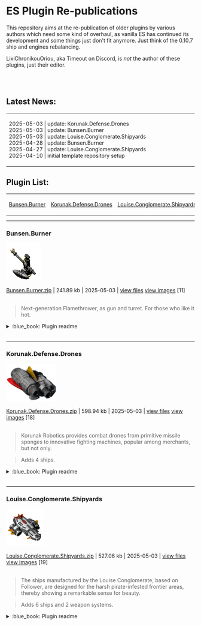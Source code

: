 # ES Plugin Re-publications #

This repository aims at the re-publication of older plugins by various authors which need some kind of overhaul, as vanilla ES has continued its development and some things just don't fit anymore. Just think of the 0.10.7 ship and engines rebalancing.

LixiChronikouOriou, aka Timeout on Discord, is *not* the author of these plugins, just their editor.

<br>

<br>

## Latest News:
<table>
<tr>
<td><img width="882" height="1"><br>
2025-05-03 | update: Korunak.Defense.Drones<br>
2025-05-03 | update: Bunsen.Burner<br>
2025-05-03 | update: Louise.Conglomerate.Shipyards<br>
2025-04-28 | update: Bunsen.Burner<br>
2025-04-27 | update: Louise.Conglomerate.Shipyards<br>
2025-04-10 | initial template repository setup<br>
<img width="882" height="1"><br>
</td>
</tr>
</table>


## Plugin List:<br>
<table>
<tr valign="top">
<td><img width="294" height="1"><br>
<a href="README.md#BunsenBurner">Bunsen.Burner</a><br>
<img width="294" height="1"><br></td><td><img width="294" height="1"><br>
<a href="README.md#KorunakDefenseDrones">Korunak.Defense.Drones</a><br>
<img width="294" height="1"><br></td><td><img width="294" height="1"><br>
<a href="README.md#LouiseConglomerateShipyards">Louise.Conglomerate.Shipyards</a><br>
<img width="294" height="1"><br></td></tr></table>





---

### Bunsen.Burner

<img src="myplugins/Bunsen.Burner/icon.png" height="100">

[Bunsen.Burner.zip](https://github.com/LixiChronikouOriou/ES-plugins/releases/download/v1.0.2-Bunsen.Burner/Bunsen.Burner.zip) | 241.89 kb | 2025-05-03 | [view files](https://github.com/LixiChronikouOriou/ES-plugins/tree/main/myplugins/Bunsen.Burner/) <a href="res/imagemd/Bunsen.Burner.md">view images</a> [11]<br>
<br>
>Next-generation Flamethrower, as gun and turret. For those who like it hot.


<details>
<summary>:blue_book: Plugin readme</summary>


### Bunsen Burner ###



**Author: [Nick Barry](https://github.com/ItsNickBarry)**



An overhaul and re-publication of [Flamethrower-Turret-1.1.0](https://github.com/ItsNickBarry/endless-sky-flamethrower-turret). Since the last update of the plugin in January 2021 the Flamethrower was nerfed and got a new outfit image, so the Flamethrower Turret didn't fit anymore to the vanilla Flamethrower.



Therefore, N.Barry's turret was combined with the old vanilla Flamethrower image it was based on to create a next-generation Flamethrower which burns hotter -- the Bunsen Burner. Now with *blue* flames. Naturally, as we are used to, one has to complete Barmy's weapon test mission, written by N.Barry, to unlock it.





**Changelog**



| Date | Version | Comment |

|------|---------|---------|

| 2025-05-04 | 1.0.2 | Metadata files fixes. |

| 2025-04-28 | 1.0.1 | Readme and copyright fixes. |

| 2025-04-28 | 1.0.0 | Overhaul and Re-publication as *Bunsen Burner*. |

| 2021-01-26 | - | Last Update of the *Flamethrower Turret* plugin. |


</details>

<br>


---

### Korunak.Defense.Drones

<img src="myplugins/Korunak.Defense.Drones/icon.png" height="100">

[Korunak.Defense.Drones.zip](https://github.com/LixiChronikouOriou/ES-plugins/releases/download/v1.0.0-Korunak.Defense.Drones/Korunak.Defense.Drones.zip) | 598.94 kb | 2025-05-03 | [view files](https://github.com/LixiChronikouOriou/ES-plugins/tree/main/myplugins/Korunak.Defense.Drones/) <a href="res/imagemd/Korunak.Defense.Drones.md">view images</a> [18]<br>
<br>
>Korunak Robotics provides combat drones from primitive missile sponges to innovative fighting machines, popular among merchants, but not only.

>Adds 4 ships.


<details>
<summary>:blue_book: Plugin readme</summary>


### Korunak Defense Drones ###



**Author: [Starmlerp](https://github.com/starmlerp)**



**Artwork: [Loyse](https://github.com/loiseeer), [Becca](https://github.com/beccabunny)**



An overhaul and republication of the [Defense Drone Plugin](https://github.com/starmlerp/ESDefenseDronePlugin), with consideration of the corresponding ES PRs [#5071](https://github.com/endless-sky/endless-sky/pull/5071) and [#5417](https://github.com/endless-sky/endless-sky/pull/5417).



Being distributed over a plugin and two PRs from May to October 2020, Starmlerp's idea has never been  consolidated into a whole. Nevertheless there's even a serious modern plugin, [RW Ships](https://www.moddb.com/mods/rw-ships) which takes the original plugin into account. It was time to modernize the stats, bring everything together, and round off.



Korunak Robotics is a sister company of Korunak Photovoltaics. Except of houshold drones of any kind like the Vroomba or the Sheepomotion, it also became well-known for its space combat drones. Popular among merchants, the [classified] became interested to [paragraph classified]. Therefore, [2 pages classified], so finally [10 pages classified].



The basic *Defense Drone* is available from the beginning, the *Nock* in-war, the *Super Nock* post-war. Further, the plugin brings a drone-carrying modification of the Freighter and involves [classified].



**Changelog**



| Date | Version | Comment |

|------|---------|---------|

| 2025-05-0r | 1.0.0 | Overhaul and Re-publication as *Korunak Defense Drones*. |

| 2020-10-07 | - | ES PR #5417 |

| 2020-09-30 | - | Last Update of the *Defense Drones Plugin*. |

| 2020-05-16 | - | ES PR #5071 |


</details>

<br>


---

### Louise.Conglomerate.Shipyards

<img src="myplugins/Louise.Conglomerate.Shipyards/icon.png" height="100">

[Louise.Conglomerate.Shipyards.zip](https://github.com/LixiChronikouOriou/ES-plugins/releases/download/v1.0.2-Louise.Conglomerate.Shipyards/Louise.Conglomerate.Shipyards.zip) | 527.06 kb | 2025-05-03 | [view files](https://github.com/LixiChronikouOriou/ES-plugins/tree/main/myplugins/Louise.Conglomerate.Shipyards/) <a href="res/imagemd/Louise.Conglomerate.Shipyards.md">view images</a> [19]<br>
<br>
>The ships manufactured by the Louise Conglomerate, based on Follower, are designed for the harsh pirate-infested frontier areas, thereby showing a remarkable sense for beauty.

>Adds 6 ships and 2 weapon systems.


<details>
<summary>:blue_book: Plugin readme</summary>


### Louise Conglomerate Shipyards ###



**Author: [Loyse](https://github.com/loiseeer)**



An overhaul and republication of the [More Ships Plugin](https://github.com/loiseeer/The-more-ships-plugin). This jewel had to be polished regarding the stats, as it was updated last in May 2020. Luckily Loyse gave permission, and the idea to call the shipyard *Louise*.



Lore-wise the Louise Conglomerate is one of the Syndicate's megacorps with activities in many sectors. Its shipyards focus on ships for the harsh pirate-infested systems and therefore are centered around robustness and agility, at that keeping a remarkable sense for beautiful design.



**Changelog**



| Date | Version | Comment |

|------|---------|---------|

| 2025-05-04 | 1.0.2 | Metadata file fixes. |

| 2025-04-27 | 1.0.1 | Fixes considering stand-alonization. |

| 2025-04-27 | 1.0.0 | Overhaul and Re-publication as *Louise Conglomerate Shipyards*. |

| 2020-05-31 | - | Last Update of the *More Ships Plugin*. |


</details>

<br>
